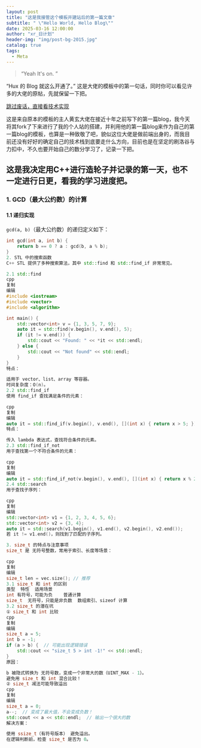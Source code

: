 ```yaml
---
layout: post
title: "这是我接管这个模板并建站后的第一篇文章"
subtitle: " \"Hello World, Hello Blog\""
date: 2025-03-16 12:00:00
author: "xr_日计划"
header-img: "img/post-bg-2015.jpg"
catalog: true
tags:
  - Meta
---
```


> “Yeah It's on. ”

“Hux 的 Blog 就这么开通了。”
这是大佬的模板中的第一句话，同时你可以看见许多的大佬的原帖，先就保留一下把。

[跳过废话，直接看技术实现](#build) 

这是来自原本的模板的主人黄玄大佬在接近十年之前写下的第一篇blog，我今天将其fork了下来进行了我的个人站的搭建，并利用他的第一篇blog来作为自己的第一篇blog的模板，也算是一种致敬了吧，貌似这位大佬是做前端出身的，而我目前还没有好好的确定自己的技术栈到底要走什么方向，目前也是在坚定的刷洛谷与力扣中，不久也要开始自己的数分学习了，记录一下把。

<p id="build"></p>

## 这是我决定用C++进行造轮子并记录的第一天，也不一定进行日更，看我的学习进度把。

### 1. GCD（最大公约数）的计算

#### 1.1 递归实现

`gcd(a, b)`（最大公约数）的递归定义如下：

```cpp
int gcd(int a, int b) {
    return b == 0 ? a : gcd(b, a % b);
}
2. STL 中的搜索函数
C++ STL 提供了多种搜索算法，其中 std::find 和 std::find_if 非常常见。

2.1 std::find
cpp
复制
编辑
#include <iostream>
#include <vector>
#include <algorithm>

int main() {
    std::vector<int> v = {1, 3, 5, 7, 9};
    auto it = std::find(v.begin(), v.end(), 5);
    if (it != v.end()) {
        std::cout << "Found: " << *it << std::endl;
    } else {
        std::cout << "Not found" << std::endl;
    }
}
特点：

适用于 vector、list、array 等容器。
时间复杂度：O(n)。
2.2 std::find_if
使用 find_if 查找满足条件的元素：

cpp
复制
编辑
auto it = std::find_if(v.begin(), v.end(), [](int x) { return x > 5; });
特点：

传入 lambda 表达式，查找符合条件的元素。
2.3 std::find_if_not
用于查找第一个不符合条件的元素：

cpp
复制
编辑
auto it = std::find_if_not(v.begin(), v.end(), [](int x) { return x % 2 == 0; });
2.4 std::search
用于查找子序列：

cpp
复制
编辑
std::vector<int> v1 = {1, 2, 3, 4, 5, 6};
std::vector<int> v2 = {3, 4};
auto it = std::search(v1.begin(), v1.end(), v2.begin(), v2.end());
若 it != v1.end()，则找到了匹配的子序列。

3. size_t 的特点与注意事项
size_t 是 无符号整数，常用于索引、长度等场景：

cpp
复制
编辑
size_t len = vec.size(); // 推荐
3.1 size_t 和 int 的区别
类型	特性	适用场景
int	有符号，可能为负	普通计算
size_t	无符号，只能是非负数	数组索引、sizeof 计算
3.2 size_t 的潜在坑
① size_t 和 int 比较
cpp
复制
编辑
size_t a = 5;
int b = -1;
if (a > b) {  // 可能出现逻辑错误
    std::cout << "size_t 5 > int -1!" << std::endl;
}
原因：

b 被隐式转换为 无符号数，变成一个非常大的数（UINT_MAX - 1）。
避免用 size_t 和 int 混合比较！
② size_t 减法可能导致溢出
cpp
复制
编辑
size_t a = 0;
a--;  // 变成了最大值，不会变成负数！
std::cout << a << std::endl;  // 输出一个很大的数
解决方案：

使用 ssize_t（有符号版本） 避免溢出。
在逻辑判断前，检查 size_t 是否为 0。

